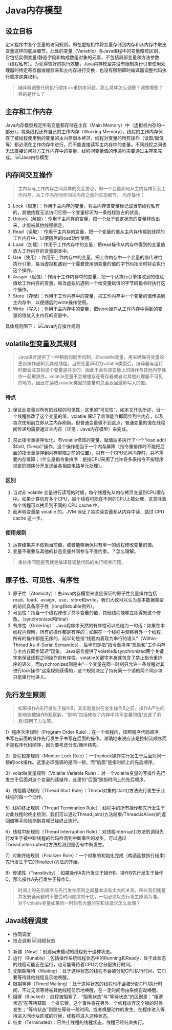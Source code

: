 # Java内存模型

## 设立目标
定义程序中各个变量的访问规则，即在虚拟机中将变量存储到内存和从内存中取出变量这样的底层细节。此处的变量（Variable）与Java编程中的变量略有区别，它包括实例变量/静态字段和构成数组对象的元素，不包括局部变量和方法参数（线程私有）。为获得较好的执行效能，Java内存模型并没有限制执行引擎使用处理器的特定寄存器或缓存来和主内存进行交换，也没有限制即时编译器调整代码执行顺序这类权利。
>编译器调整代码执行顺序==重排序问题，那么具体怎么调整？调整哪些？目的是什么？

## 主存和工作内存
Java内存模型规定所有变量都存储在主存（Main Memory）中（虚拟机内存的一部分）。每条线程还有自己的工作内存（Working Memory），线程的工作内存保存了被线程使用到的变量的主内存副本拷贝，线程对变量的所有操作（读取/赋值等）都必须在工作内存中进行，而不能直接读写主内存中的变量。不同线程之间也无法直接访问对方工作内存中的变量，线程间变量值的传递均需要通过主存来完成。
![Java内存模型](../../img/Java内存模型.png)

## 内存间交互操作
>主内存与工作内存之间具体的交互协议，即一个变量如何从主内存拷贝到工作内存、从工作内存同步回主内存之类的实现细节。
内存操作：
1. Lock（锁定）：作用于主内存的变量，将主内存该变量标记成当前线程私有的，其他线程无法访问它把一个变量标识为一条线程独占的状态。
2. Unlock（解锁）：作用于主内存的变量，把一个处于锁定状态的变量释放出来，才能被其他线程锁定。
3. Read（读取）：作用于主内存的变量，把一个变量的值从主内存传输到线程的工作内存中，以便随后的load动作使用。
4. Load（加载）：作用于工作内存中的变量，把read操作从内存中得到的变量值放入工作内存的变量副本中。
5. Use（使用）：作用于工作内存中的变量，把工作内存中一个变量的值传递给执行引擎，每当虚拟机遇到一个需要使用到变量的值的字节码指令时将会执行这个操作。
6. Assgin（赋值）：作用于工作内存中的变量，把一个从执行引擎接收到的值赋值给工作内存的变量，每当虚拟机遇到一个给变量赋值的字节码指令时执行这个操作。
7. Store（存储）：作用于工作内存中的变量，把工作内存中一个变量的值传递到主内存中，以便随后的write操作使用。
8. Write（写入）：作用于主内存中的变量，把store操作从工作内存中得到的变量的值放入主内存的变量中。

具体规则图下：
![Java内存操作规则](../../img/Java内存操作规则.png)

## volatile型变量及其规则
>Java语言提供了一种稍弱的同步机制，即volatile变量，用来确保将变量的更新操作通知到其他线程。当把变量声明为volatile类型后，编译器与运行时都会注意到这个变量是共享的，因此不会将该变量上的操作与其他内存操作一起重排序。volatile变量不会被缓存在寄存器或者对其他处理器不可见的地方，因此在读取volatile类型的变量时总会返回最新写入的值。

### 特点
1. 保证此变量对所有的线程的可见性，这里的“可见性”，如本文开头所述，当一个线程修改了这个变量的值，volatile 保证了新值能立即同步到主内存，以及每次使用前立即从主内存刷新。但普通变量做不到这点，普通变量的值在线程间传递均需要通过主内存（详见：Java内存模型）来完成。

2. 禁止指令重排序优化。有volatile修饰的变量，赋值后多执行了一个“load addl $0x0, (%esp)”操作，这个操作相当于一个内存屏障（指令重排序时不能把后面的指令重排序到内存屏障之前的位置），只有一个CPU访问内存时，并不需要内存屏障；（什么是指令重排序：是指CPU采用了允许将多条指令不按程序规定的顺序分开发送给各相应电路单元处理）。
### 区别
1. 当对非 volatile 变量进行读写的时候，每个线程先从内存拷贝变量到CPU缓存中。如果计算机有多个CPU，每个线程可能在不同的CPU上被处理，这意味着每个线程可以拷贝到不同的 CPU cache 中。
2. 而声明变量是 volatile 的，JVM 保证了每次读变量都从内存中读，跳过 CPU cache 这一步。

### 使用规则
1. 运算结果并不依赖当前值，或者能够确保只有单一的线程修改变量的值。
2. 变量不需要与其他的状态变量共同参与不变约束。？怎么理解。
>重排序问题是否就是编译器调整代码的执行顺序问题。

## 原子性、可见性、有序性
1. 原子性（Atomicity）：由Java内存模型来直接保证的原子性变量操作包括read、load、assign、use、store和write，我们大致可以认为基本数据类型的访问具备原子性（long和double例外）。
2. 可见性：指当一个线程修改了共享变量的值，其他线程能够立即得知这个修改。（synchronized和final）
3. 有序性（Ordering）：Java程序中天然的有序性可以总结为一句话：如果在本线程内观察，所有的操作都是有序的；如果在一个线程中观察另外一个线程，所有的操作都是无序的。前半句是指“线程内表现为串行的语义”（Within-Thread As-if-Serial Semantics），后半句是指“指令重排序”现象和“工作内存与主内存同步延迟”现象。
Java语言提供了volatile和synchronized两个关键字来保证线程之间操作的有序性，volatile关键字本身就包含了禁止指令重排序的语义，而synchronized则是由“一个变量在同一时刻只允许一条线程对其进行lock操作”这条规则获得的，这个规则决定了持有同一个锁的两个同步块只能串行地进入。

## 先行发生原则
>如果操作A先行发生于操作B，其实就是说在发生操作B之前，操作A产生的影响能被操作B观察到，“影响”包括修改了内存中共享变量的值/发送了消息/调用了方法等。

1）程序次序规则（Program Order Rule）：在一个线程内，按照程序代码顺序，书写在前面的操作先行发生于书写在后面的操作。准确地来说应该是控制流顺序而不是程序代码顺序，因为要考虑分支/循环结构。

2）管程锁定规则（Monitor Lock Rule）：一个unlock操作先行发生于后面对同一锁的lock操作。这里必须强调的是同一锁，而“后面”是指时间上的先后顺序。

3）volatile变量规则（Volatile Variable Rule）：对一个volatile变量的写操作先行发生于后面对这个变量的读操作，这里的“后面”是指时间上的先后顺序。

4）线程启动规则（Thread Start Rule）：Thread对象的start()方法先行发生于此线程的每一个动作。

5）线程终止规则（Thread Termination Rule）：线程中的所有操作都先行发生于对此线程的终止检测，我们可以通过Thread.join()方法结束/Thread.isAlive()的返回值等手段检测到县城已经终止执行。

6）线程中断规则（Thread Interruption Rule）：对线程interrupt()方法的调用先行发生于被中断线程的代码检测到中断事件的发生，可以通过Thread.interrupted()方法检测到是否有中断发生。

7）对象终结规则（Finalizer Rule）：一个对象的初始化完成（构造函数执行结束）先行发生于它的finalize()方法的开始。

8）传递性（Transitivity）：如果操作A先行发生于操作B，操作B先行发生于操作C，那么操作A先行发生于操作C。
>时间上的先后顺序与先行发生原则之间基本没有太大的关系，所以我们衡量并发安全问题时不要受时间顺序的干扰，一切必须以先行发生原则为准。
>对于volatile变量如果同一时刻有大量的写和读请求怎么处理？

## Java线程调度
- 协同调度
- 抢占调用
![线程状态](../../img/线程状态.png)

1. 新建（New）：创建尚未启动的线程处于这种状态。
2. 运行（Runable）：包括操作系统线程状态中的Running和Ready，处于此状态的线程可能正在运行，也可能等待着CPU为它分配执行时间。
3. 无限期等待（Waiting）：处于这种状态的线程不会被分配CPU执行时间，它们要等待其他线程显示地唤醒。
4. 限期等待（Timed Waiting）：处于这种状态的线程也不会被分配CPU执行时间，不过无须等待被其他线程显示地唤醒，在一定时间后由系统自动唤醒。
5. 阻塞（Blocked）：线程被阻塞了，“阻塞状态”与“等待状态”的区别是：“阻塞状态”在等待获取一个排它锁，这个事件将在另外一个线程放弃这个锁的时候发生；“等待状态”则是在等待一段时间，或者唤醒动作的发生。在程序进入等待进入同步块区域的时候，线程将进入这种状态。
6. 结束（Terminated）：已终止线程的线程状态，线程已经结束执行。